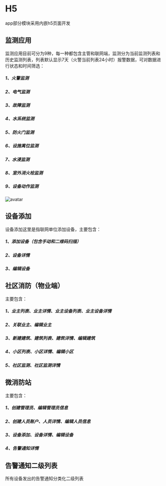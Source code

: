 # H5
app部分模块采用内嵌h5页面开发
## 监测应用
监测应用目前可分为9种，每一种都包含主管和联网端，监测分为当前监测列表和历史监测列表，列表默认显示7天（火警当前列表24小时）报警数据，可对数据进行状态和时间筛选：
##### 1、火警监测
##### 2、电气监测
##### 3、故障监测
##### 4、水系统监测
##### 5、防火门监测
##### 6、设施离位监测
##### 7、水浸监测
##### 8、室外消火栓监测
##### 9、设备动作监测
![avatar](/images/jcyy.png)
## 设备添加
设备添加这里是指联网单位添加设备，主要包含：
##### 1、添加设备（包含手动和二维码扫描）
##### 2、设备详情
##### 3、编辑设备
## 社区消防（物业端）
主要包含：
##### 1、业主列表、业主详情、业主设备列表、业主设备详情
##### 2、关联业主、编辑业主
##### 3、新建建筑、建筑列表、建筑详情、编辑建筑
##### 4、小区列表、小区详情、编辑小区
##### 5、社区监测、社区监测详情
## 微消防站
主要包含：
##### 1、创建管理员、编辑管理员信息
##### 2、创建人员账户、人员详情、编辑人员信息
##### 3、设备添加、设备详情、编辑设备
##### 4、告警通知详情
## 告警通知二级列表
所有设备发出的告警通知分类化二级列表

